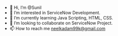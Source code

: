 - 👋 Hi, I’m @Sunil
- 👀 I’m interested in ServiceNow Development.
- 🌱 I’m currently learning Java Scripting, HTML, CSS.
- 💞️ I’m looking to collaborate on ServiceNow Project.
- 📫 How to reach me neelkadam99k@gmail.com

<!---
sunil99k/sunil99k is a ✨ special ✨ repository because its `README.md` (this file) appears on your GitHub profile.
You can click the Preview link to take a look at your changes.
--->
